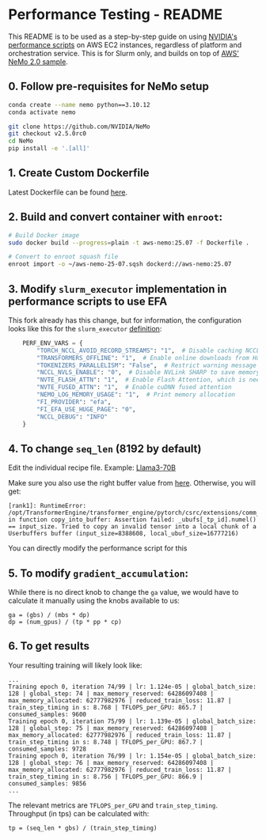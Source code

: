 # Performance Testing - README

This README is to be used as a step-by-step guide on using [NVIDIA's performance scripts](https://github.com/NVIDIA/NeMo/tree/main/scripts/performance) on AWS EC2 instances, regardless of platform and orchestration service. This is for Slurm only, and builds on top of [AWS' NeMo 2.0 sample](https://github.com/aws-samples/awsome-distributed-training/tree/main/3.test_cases/megatron/nemo/slurm).

## 0. Follow pre-requisites for NeMo setup
```bash
conda create --name nemo python==3.10.12
conda activate nemo

git clone https://github.com/NVIDIA/NeMo
git checkout v2.5.0rc0
cd NeMo
pip install -e '.[all]'
```

## 1. Create Custom Dockerfile
Latest Dockerfile can be found [here](https://github.com/aws-samples/awsome-distributed-training/blob/main/3.test_cases/megatron/nemo/Dockerfile).

## 2. Build and convert container with `enroot`:
```bash
# Build Docker image
sudo docker build --progress=plain -t aws-nemo:25.07 -f Dockerfile .

# Convert to enroot squash file
enroot import -o ~/aws-nemo-25-07.sqsh dockerd://aws-nemo:25.07
```

## 3. Modify `slurm_executor` implementation in performance scripts to use EFA
This fork already has this change, but for information, the configuration looks like this for the `slurm_executor` [definition](https://github.com/amanshanbhag/NeMo-AWS/blob/main/scripts/performance/executors.py):
```python
    PERF_ENV_VARS = {
        "TORCH_NCCL_AVOID_RECORD_STREAMS": "1",  # Disable caching NCCL communication buffer memory
        "TRANSFORMERS_OFFLINE": "1",  # Enable online downloads from HuggingFace
        "TOKENIZERS_PARALLELISM": "False",  # Restrict warning message prints
        "NCCL_NVLS_ENABLE": "0",  # Disable NVLink SHARP to save memory
        "NVTE_FLASH_ATTN": "1",  # Enable Flash Attention, which is needed to enable cuDNN fused attention
        "NVTE_FUSED_ATTN": "1",  # Enable cuDNN fused attention
        "NEMO_LOG_MEMORY_USAGE": "1",  # Print memory allocation
        "FI_PROVIDER": "efa",
        "FI_EFA_USE_HUGE_PAGE": "0",
        "NCCL_DEBUG": "INFO"
    }
```

## 4. To change `seq_len` (8192 by default)
Edit the individual recipe file. Example: [Llama3-70B](https://github.com/amanshanbhag/NeMo-AWS/blob/067d83c9b2da632df2b12a562b7f19854eb3b20b/nemo/collections/llm/recipes/llama3_70b.py#L192)

Make sure you also use the right buffer value from [here](https://github.com/amanshanbhag/NeMo-AWS/blob/main/nemo/collections/llm/recipes/tp_overlap_configs/userbuffers.py). Otherwise, you will get:
```
[rank1]: RuntimeError: /opt/TransformerEngine/transformer_engine/pytorch/csrc/extensions/comm_gemm_overlap.cpp:261 in function copy_into_buffer: Assertion failed: _ubufs[_tp_id].numel() == input_size. Tried to copy an invalid tensor into a local chunk of a Userbuffers buffer (input_size=8388608, local_ubuf_size=16777216)
```
You can directly modify the performance script for this  

## 5. To modify `gradient_accumulation`:
While there is no direct knob to change the `ga` value, we would have to calculate it manually using the knobs available to us:
```
ga = (gbs) / (mbs * dp)
dp = (num_gpus) / (tp * pp * cp)
```

## 6. To get results
Your resulting training will likely look like:
```
...
Training epoch 0, iteration 74/99 | lr: 1.124e-05 | global_batch_size: 128 | global_step: 74 | max_memory_reserved: 64286097408 | max_memory_allocated: 62777982976 | reduced_train_loss: 11.87 | train_step_timing in s: 8.768 | TFLOPS_per_GPU: 865.7 | consumed_samples: 9600
Training epoch 0, iteration 75/99 | lr: 1.139e-05 | global_batch_size: 128 | global_step: 75 | max_memory_reserved: 64286097408 | max_memory_allocated: 62777982976 | reduced_train_loss: 11.87 | train_step_timing in s: 8.748 | TFLOPS_per_GPU: 867.7 | consumed_samples: 9728
Training epoch 0, iteration 76/99 | lr: 1.154e-05 | global_batch_size: 128 | global_step: 76 | max_memory_reserved: 64286097408 | max_memory_allocated: 62777982976 | reduced_train_loss: 11.87 | train_step_timing in s: 8.756 | TFLOPS_per_GPU: 866.9 | consumed_samples: 9856
...
```

The relevant metrics are `TFLOPS_per_GPU` and `train_step_timing`.
Throughput (in tps) can be calculated with:
```
tp = (seq_len * gbs) / (train_step_timing)
```
